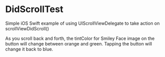# DidScrollTest

Simple iOS Swift example of using UIScrollViewDelegate to take action on scrollViewDidScroll()

As you scroll back and forth, the tintColor for Smiley Face image on the button will change between orange and green. Tapping the button will change it back to blue.

